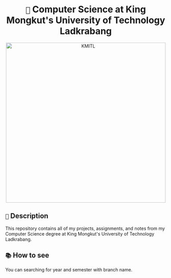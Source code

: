 <h1 align="center"><code>🏫</code> Computer Science at King Mongkut's University of Technology Ladkrabang</h1>

<div align="center">
  <img src="" alt="KMITL" width="500"/>
</div>

## `📃` Description

This repository contains all of my projects, assignments, and notes from my Computer Science degree at King Mongkut's University of Technology Ladkrabang.

## `📚` How to see

You can searching for year and semester with branch name.
